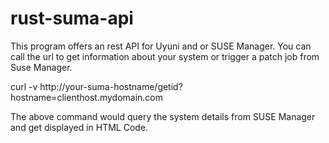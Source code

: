 # rust-suma-api
This program offers an rest API for Uyuni and or SUSE Manager.
You can call the url to get information about your system or trigger a patch job from Suse Manager.

curl -v http://your-suma-hostname/getid?hostname=clienthost.mydomain.com

The above command would query the system details from SUSE Manager and get displayed in HTML Code.

